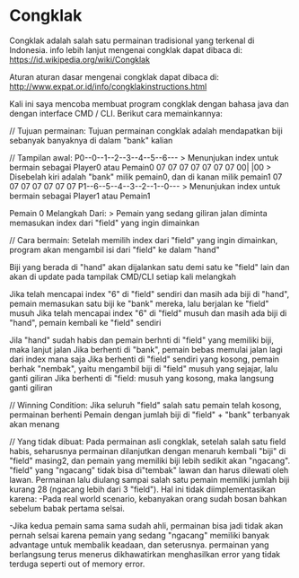 # Congklak

Congklak adalah salah satu permainan tradisional yang terkenal di Indonesia. info lebih lanjut mengenai congklak dapat dibaca di:
https://id.wikipedia.org/wiki/Congklak

Aturan aturan dasar mengenai congklak dapat dibaca di:
http://www.expat.or.id/info/congklakinstructions.html

Kali ini saya mencoba membuat program congklak dengan bahasa java dan dengan interface CMD / CLI. Berikut cara memainkannya:

//
Tujuan permainan:
Tujuan permainan congklak adalah mendapatkan biji sebanyak banyaknya di dalam "bank" kalian

//
Tampilan awal:
P0--0--1--2--3--4--5--6---    >   Menunjukan index untuk bermain sebagai Player0 atau Pemain0
   07 07 07 07 07 07 07
00|                    |00    >   Disebelah kiri adalah "bank" milik pemain0, dan di kanan milik pemain1
   07 07 07 07 07 07 07
P1--6--5--4--3--2--1--0---    >   Menunjukan index untuk bermain sebagai Player1 atau Pemain1

Pemain 0 Melangkah Dari:      >   Pemain yang sedang giliran jalan diminta memasukan index dari "field" yang ingin dimainkan

//
Cara bermain:
Setelah memilih index dari "field" yang ingin dimainkan, program akan mengambil isi dari "field" ke dalam "hand"

Biji yang berada di "hand" akan dijalankan satu demi satu ke "field" lain dan akan di update pada tampilak CMD/CLI setiap kali melangkah

Jika telah mencapai index "6" di "field" sendiri dan masih ada biji di "hand", pemain memasukan satu biji ke "bank" mereka, lalu berjalan ke "field" musuh
Jika telah mencapai index "6" di "field" musuh dan masih ada biji di "hand", pemain kembali ke "field" sendiri

Jila "hand" sudah habis dan pemain berhnti di "field" yang memiliki biji, maka lanjut jalan
Jika berhenti di "bank", pemain bebas memulai jalan lagi dari index mana saja
Jika berhenti di "field" sendiri yang kosong, pemain berhak "nembak", yaitu mengambil biji di "field" musuh yang sejajar, lalu ganti giliran
Jika berhenti di "field: musuh yang kosong, maka langsung ganti giliran


//
Winning Condition:
Jika seluruh "field" salah satu pemain telah kosong, permainan berhenti
Pemain dengan jumlah biji di "field" + "bank" terbanyak akan menang


//
Yang tidak dibuat:
Pada permainan asli congklak, setelah salah satu field habis, seharusnya permainan dilanjutkan dengan menaruh kembali "biji" di "field" masing2, dan pemain yang memiliki biji lebih sedikit akan "ngacang". "field" yang "ngacang" tidak bisa di"tembak" lawan dan harus dilewati oleh lawan. Permainan lalu diulang sampai salah satu pemain memiliki jumlah biji kurang 28 (ngacang lebih dari 3 "field").
Hal ini tidak diimplementasikan karena:
-Pada real world scenario, kebanyakan orang sudah bosan bahkan sebelum babak pertama selsai.

-Jika kedua pemain sama sama sudah ahli, permainan bisa jadi tidak akan pernah selsai karena pemain yang sedang "ngacang" memiliki banyak advantage untuk membalik keadaan, dan seterusnya. permainan yang berlangsung terus menerus dikhawatirkan menghasilkan error yang tidak terduga seperti out of memory error.
